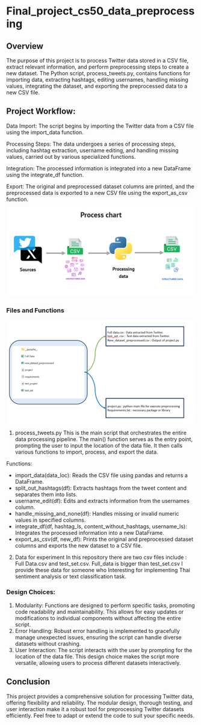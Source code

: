 # Final_project_cs50_data_preprocessing
## Overview
The purpose of this project is to process Twitter data stored in a CSV file, extract relevant information, and perform preprocessing steps to create a new dataset. The Python script, process_tweets.py, contains functions for importing data, extracting hashtags, editing usernames, handling missing values, integrating the dataset, and exporting the preprocessed data to a new CSV file.

## Project Workflow:
Data Import: The script begins by importing the Twitter data from a CSV file using the import_data function.

Processing Steps: The data undergoes a series of processing steps, including hashtag extraction, username editing, and handling missing values, carried out by various specialized functions.

Integration: The processed information is integrated into a new DataFrame using the integrate_df function.

Export: The original and preprocessed dataset columns are printed, and the preprocessed data is exported to a new CSV file using the export_as_csv function.

![Alt Text](https://github.com/Fairpart/Final_project_cs50_data_preprocessing/raw/main/image/flow_chart.png)

### Files and Functions
![Alt Text](https://github.com/Fairpart/Final_project_cs50_data_preprocessing/blob/main/image/files_tree.png)
1. process_tweets.py
This is the main script that orchestrates the entire data processing pipeline. The main() function serves as the entry point, prompting the user to input the location of the data file. It then calls various functions to import, process, and export the data.

Functions:
  - import_data(data_loc): Reads the CSV file using pandas and returns a DataFrame.
  - split_out_hashtags(df): Extracts hashtags from the tweet content and separates them into lists.
  - username_edit(df): Edits and extracts information from the usernames column.
  - handle_missing_and_none(df): Handles missing or invalid numeric values in specified columns.
  - integrate_df(df, hashtag_ls, content_without_hashtags, username_ls): Integrates the processed information into a new DataFrame.
  - export_as_csv(df, new_df): Prints the original and preprocessed dataset columns and exports the new dataset to a CSV file.

2. Data for experiment
In this repository there are two csv files include : Full Data.csv and test_set.csv. Full_data is bigger than test_set.csv I provide these data for someone who Interesting for implementing Thai sentiment analysis or text classification task.

### Design Choices:
  1. Modularity: Functions are designed to perform specific tasks, promoting code readability and maintainability. This allows for easy updates or modifications to individual components without affecting the entire script.
  2. Error Handling: Robust error handling is implemented to gracefully manage unexpected issues, ensuring the script can handle diverse datasets without crashing.
  3. User Interaction: The script interacts with the user by prompting for the location of the data file. This design choice makes the script more versatile, allowing users to process different datasets interactively.

## Conclusion
This project provides a comprehensive solution for processing Twitter data, offering flexibility and reliability. The modular design, thorough testing, and user interaction make it a robust tool for preprocessing Twitter datasets efficiently. Feel free to adapt or extend the code to suit your specific needs.
